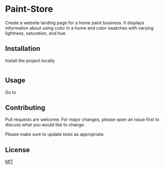 # Paint-Store

 Create a  website landing page for a home paint business. It displays information about using color in a home and color swatches with varying lightness, saturation, and hue.

## Installation

Install the project locally
```bash
```

## Usage
Go to 


## Contributing
Pull requests are welcome. For major changes, please open an issue first to discuss what you would like to change.

Please make sure to update tests as appropriate.

## License
[MIT](https://choosealicense.com/licenses/mit/)
